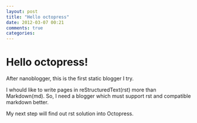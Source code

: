 ```yaml
---
layout: post
title: "Hello octopress"
date: 2012-03-07 00:21
comments: true
categories: 
---
```

Hello octopress!
================

After nanoblogger, this is the first static blogger I try.

I whould like to write pages in reStructuredText(rst) more than Markdown(md). So, I need a blogger which must support rst and compatible markdown better.

My next step will find out rst solution into Octopress.


